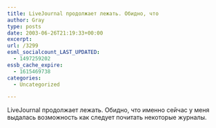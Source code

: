 ```yaml
---
title: LiveJournal продолжает лежать. Обидно, что
author: Gray
type: posts
date: 2003-06-26T21:19:33+00:00
excerpt:
url: /3299
esml_socialcount_LAST_UPDATED:
  - 1497259202
essb_cache_expire:
  - 1615469738
categories:
  - Uncategorized

---
```








LiveJournal продолжает лежать. Обидно, что именно сейчас у меня выдалась возможность как следует почитать некоторые журналы.